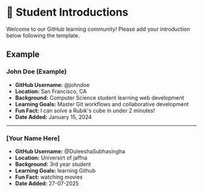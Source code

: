 # 👋 Student Introductions

Welcome to our GitHub learning community! Please add your introduction below following the template.

## Example

### John Doe (Example)
- **GitHub Username:** @johndoe
- **Location:** San Francisco, CA
- **Background:** Computer Science student learning web development
- **Learning Goals:** Master Git workflows and collaborative development
- **Fun Fact:** I can solve a Rubik's cube in under 2 minutes!
- **Date Added:** January 15, 2024

---

<!-- Add your introduction below this line -->

### [Your Name Here]
- **GitHub Username:** @DuleeshaSubhasingha
- **Location:** Universirt of jaffna
- **Background:** 3rd year student
- **Learning Goals:** learning Github
- **Fun Fact:** watching movies
- **Date Added:** 27-07-2025


